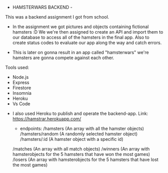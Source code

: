 - HAMSTERWARS BACKEND -

This was a backend assignment I got from school.


* In the assignment we got pictures and objects containing fictional hamsters :D 
  We we're then assigned to create an API and import them to our database to access all of the hamsters in the final app.
  Also to create status codes to evaluate our app along the way and catch errors.  

* This is later on gonna result in an app called "hamsterwars" we're hamsters are gonna compete against each other. 

Tools used: 
- Node.js
- Express
- Firestore
- Insomnia
- Heroku
- Vs Code

* I also used Heroku to publish and operate the backend-app. 
  Link: https://hamstrar.herokuapp.com/
  - endpoints:
  /hamsters (An array with all the hamster objects)
  /hamsters/random (A randomly selected hamster object)
  /hamsters/:id (A hamster object with a specific id)

  /matches (An array with all match objects)
  /winners (An array with hamsterobjects for the 5 hamsters that have won the most games)
  /losers  (An array with hamsterobjects for the 5 hamsters that have lost the most games)




